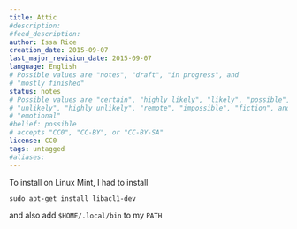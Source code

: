 ```yaml
---
title: Attic
#description: 
#feed_description: 
author: Issa Rice
creation_date: 2015-09-07
last_major_revision_date: 2015-09-07
language: English
# Possible values are "notes", "draft", "in progress", and
# "mostly finished"
status: notes
# Possible values are "certain", "highly likely", "likely", "possible",
# "unlikely", "highly unlikely", "remote", "impossible", "fiction", and
# "emotional"
#belief: possible
# accepts "CC0", "CC-BY", or "CC-BY-SA"
license: CC0
tags: untagged
#aliases: 
---
```


To install on Linux Mint, I had to install

```
sudo apt-get install libacl1-dev
```

and also add `$HOME/.local/bin` to my `PATH`
